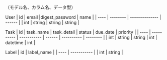 
（モデル名、カラム名、データ型）

User
|  id  |  email   |digest_password |  name  |
| ---- | -------- | -------------- | ------ |
| int  |  string  |  string        | string |


Task
|  id  |  task_name | task_detail | status |  due_date  | priority |
| ---- | ---------- | ----------- | ------ | ---------- | -------- |
| int  |   string   |   string    |  int   |  datetime  |   int    |


Label
|  id  |  label_name |
| ---- | ----------- | 
| int  |    string   |


